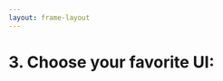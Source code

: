 ```yaml
---
layout: frame-layout
---
```


# 3. Choose your favorite UI:

<RadioGroup>

<RadioCard href="/guide/cross/uni-app.html#blank" label="Blank" icon="https://cdn.svgporn.com/logos/css-3.svg" />

</RadioGroup>